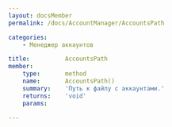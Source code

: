 ```yaml
---
layout: docsMember
permalink: /docs/AccountManager/AccountsPath

categories:
    - Менеджер аккаунтов

title:          AccountsPath
member:
    type:       method
    name:       AccountsPath()
    summary:    'Путь к файлу с аккаунтами.'
    returns:    'void'
    params:

---
```


